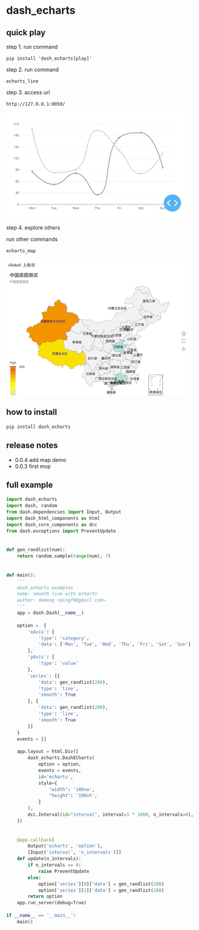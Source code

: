# dash_echarts


## quick play

step 1. run command

```
pip install 'dash_echarts[play]'
```

step 2. run command

```
echarts_line
```

step 3. access url

```
http://127.0.0.1:8050/
```

![](dash_echarts_line.gif)

step 4. explore others

run other commands

```
echarts_map
```

![](dash_echarts_map.gif)

## how to install

```bash
pip install dash_echarts
```

## release notes

- 0.0.4 add map demo
- 0.0.3 first mvp

## full example

```python
import dash_echarts
import dash, random
from dash.dependencies import Input, Output
import dash_html_components as html
import dash_core_components as dcc
from dash.exceptions import PreventUpdate


def gen_randlist(num):
    return random.sample(range(num), 7)


def main():
    '''
    dash_echarts examples
    name: smooth line with echarts
    author: dameng <pingf0@gmail.com>
    '''
    app = dash.Dash(__name__)

    option =  {
        'xAxis': {
            'type': 'category',
            'data': ['Mon', 'Tue', 'Wed', 'Thu', 'Fri', 'Sat', 'Sun']
        },
        'yAxis': {
            'type': 'value'
        },
        'series': [{
            'data': gen_randlist(200),
            'type': 'line',
            'smooth': True
        }, {
            'data': gen_randlist(200),
            'type': 'line',
            'smooth': True
        }]
    } 
    events = []

    app.layout = html.Div([
        dash_echarts.DashECharts(
            option = option,
            events = events,
            id='echarts',
            style={
                "width": '100vw',
                "height": '100vh',
            }
        ),
        dcc.Interval(id="interval", interval=1 * 1000, n_intervals=0),
    ])


    @app.callback(
        Output('echarts', 'option'),
        [Input('interval', 'n_intervals')])
    def update(n_intervals):
        if n_intervals == 0:
            raise PreventUpdate
        else:
            option['series'][0]['data'] = gen_randlist(200)
            option['series'][1]['data'] = gen_randlist(200)
        return option
    app.run_server(debug=True)

if __name__ == '__main__':
    main()
```